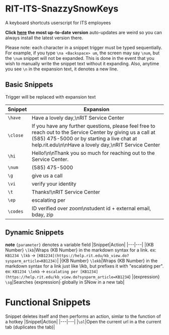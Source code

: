 # RIT-ITS-SnazzySnowKeys

A keyboard shortcuts userscript for ITS employees

**Click [here](https://github.com/erwijet/RIT-ITS-SnazzySnowKeys/raw/master/v2.1.bindings.user.js) the most up-to-date version** auto-updates are weird so you can always install the latest version there.

Please note: each character in a snippet trigger must be typed sequentially. For example, if you type `\na <Backspace> um`, the screen may say `\num`, but the `\num` snippet will not be expanded. This is done in the event that you wish to manually write the snippet text without it expanding. Also, anytime you see `\n` in the expansion text, it denotes a new line.

## Basic Snippets
Trigger will be replaced with expansion text

|Snippet|Expansion|
|---|---|
|`\have`|Have a lovely day,\nRIT Service Center|
|`\close`|If you have any further questions, please feel free to reach out to the Service Center by giving us a call at (585) 475-5000 or by starting a live chat at help.rit.edu\n\nHave a lovely day,\nRIT Service Center|
|`\hi`|Hello!\n\nThank you so much for reaching out to the Service Center.|
|`\num`|(585) 475-5000|
|`\g`|give us a call|
|`\vi`|verify your identity|
|`\t`|Thanks!\nRIT Service Center|
|`\ep`|escalating per|
|`\codes`|ID verified over zoom\nstudent id + external email, bday, zip|

## Dynamic Snippets
**note** `{parameter}` denotes a variable field
|Snippet|Action|
|---|---|
|{KB Number} `\lkb`|Wraps {KB Number} in the markdown syntax for a link. ex: `KB1234 \lkb` -> `[KB1234](https://help.rit.edu/kb_view.do?sysparm_article=KB1234)`|
|{KB Number} `\lekb`|Wraps {KB Number} in the markdown syntax for a link just like \lkb, but prefixes it with "escalating per". ex: `KB1234 \lekb` -> `escalating per [KB1234](https://help.rit.edu/kb_view.do?sysparm_article=KB1234`)
|{expression} `\sg`|Searches {expression} globally in SNow in a new tab|

# Functional Snippets
Snippet deletes itself and then performs an action, simlar to the function of a hotkey
|Snippet|Action|
|---|---|
|`\ol`|Open the current url in a the current tab (duplicates the tab)|
